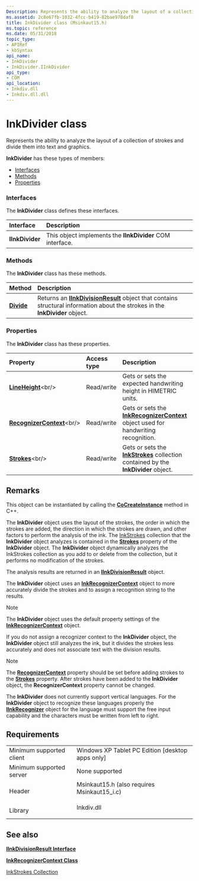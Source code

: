 ```yaml
---
Description: Represents the ability to analyze the layout of a collection of strokes and divide them into text and graphics.
ms.assetid: 2c8e67fb-1032-4fcc-b419-82bae978daf8
title: InkDivider class (Msinkaut15.h)
ms.topic: reference
ms.date: 05/31/2018
topic_type: 
- APIRef
- kbSyntax
api_name: 
- InkDivider
- InkDivider.IInkDivider
api_type: 
- COM
api_location: 
- Inkdiv.dll
- Inkdiv.dll.dll
---
```


# InkDivider class

Represents the ability to analyze the layout of a collection of strokes and divide them into text and graphics.

**InkDivider** has these types of members:

-   [Interfaces](#interfaces)
-   [Methods](#methods)
-   [Properties](#properties)

### Interfaces

The **InkDivider** class defines these interfaces.



| Interface       | Description                                                          |
|:----------------|:---------------------------------------------------------------------|
| **IInkDivider** | This object implements the **IInkDivider** COM interface.<br/> |



 

### Methods

The **InkDivider** class has these methods.



| Method                              | Description                                                                                                                                                        |
|:------------------------------------|:-------------------------------------------------------------------------------------------------------------------------------------------------------------------|
| [**Divide**](https://msdn.microsoft.com/en-us/library/ms702500(v=VS.85).aspx) | Returns an [**IInkDivisionResult**](/windows/desktop/api/msinkaut15/nn-msinkaut15-iinkdivisionresult) object that contains structural information about the strokes in the **InkDivider** object.<br/> |



 

### Properties

The **InkDivider** class has these properties.



| Property                                                             | Access type           | Description                                                                                                                     |
|:---------------------------------------------------------------------|:----------------------|:--------------------------------------------------------------------------------------------------------------------------------|
| [**LineHeight**](https://msdn.microsoft.com/en-us/library/ms699524(v=VS.85).aspx)<br/>               | Read/write<br/> | Gets or sets the expected handwriting height in HIMETRIC units.<br/>                                                      |
| [**RecognizerContext**](https://msdn.microsoft.com/en-us/library/ms701736(v=VS.85).aspx)<br/> | Read/write<br/> | Gets or sets the [**InkRecognizerContext**](inkrecognizercontext-class.md) object used for handwriting recognition.<br/> |
| [**Strokes**](https://msdn.microsoft.com/en-us/library/ms698600(v=VS.85).aspx)<br/>                     | Read/write<br/> | Gets or sets the [**InkStrokes**](https://msdn.microsoft.com/en-us/library/ms703293(v=VS.85).aspx) collection contained by the **InkDivider** object. <br/>     |



 

## Remarks

This object can be instantiated by calling the [**CoCreateInstance**](https://docs.microsoft.com/windows/desktop/api/combaseapi/nf-combaseapi-cocreateinstance) method in C++.

The **InkDivider** object uses the layout of the strokes, the order in which the strokes are added, the direction in which the strokes are drawn, and other factors to perform the analysis of the ink. The [InkStrokes](https://msdn.microsoft.com/en-us/library/ms703293(v=VS.85).aspx) collection that the **InkDivider** object analyzes is contained in the [**Strokes**](https://msdn.microsoft.com/en-us/library/ms698600(v=VS.85).aspx) property of the **InkDivider** object. The **InkDivider** object dynamically analyzes the InkStrokes collection as you add to or delete from the collection, but it performs no modification of the strokes.

The analysis results are returned in an [**IInkDivisionResult**](/windows/desktop/api/msinkaut15/nn-msinkaut15-iinkdivisionresult) object.

The **InkDivider** object uses an [**InkRecognizerContext**](inkrecognizercontext-class.md) object to more accurately divide the strokes and to assign a recognition string to the results.

> [!Note]  
> The **InkDivider** object uses the default property settings of the [**InkRecognizerContext**](inkrecognizercontext-class.md) object.

 

If you do not assign a recognizer context to the **InkDivider** object, the **InkDivider** object still analyzes the ink, but it divides the strokes less accurately and does not associate text with the division results.

> [!Note]  
> The [**RecognizerContext**](https://msdn.microsoft.com/en-us/library/ms701736(v=VS.85).aspx) property should be set before adding strokes to the [**Strokes**](https://msdn.microsoft.com/en-us/library/ms698600(v=VS.85).aspx) property. After strokes have been added to the **InkDivider** object, the **RecognizerContext** property cannot be changed.

 

The **InkDivider** does not currently support vertical languages. For the **InkDivider** object to recognize these languages properly the [**IInkRecognizer**](/windows/desktop/api/msinkaut/nn-msinkaut-iinkrecognizer) object for the language must support the free input capability and the characters must be written from left to right.

## Requirements



|                                     |                                                                                                                         |
|-------------------------------------|-------------------------------------------------------------------------------------------------------------------------|
| Minimum supported client<br/> | Windows XP Tablet PC Edition \[desktop apps only\]<br/>                                                           |
| Minimum supported server<br/> | None supported<br/>                                                                                               |
| Header<br/>                   | <dl> <dt>Msinkaut15.h (also requires Msinkaut15\_i.c)</dt> </dl> |
| Library<br/>                  | <dl> <dt>Inkdiv.dll</dt> </dl>                                   |



## See also

<dl> <dt>

[**IInkDivisionResult Interface**](/windows/desktop/api/msinkaut15/nn-msinkaut15-iinkdivisionresult)
</dt> <dt>

[**InkRecognizerContext Class**](inkrecognizercontext-class.md)
</dt> <dt>

[InkStrokes Collection](https://msdn.microsoft.com/en-us/library/ms703293(v=VS.85).aspx)
</dt> </dl>

 

 




